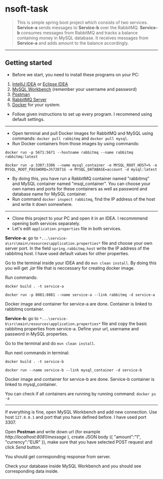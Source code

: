 # nsoft-task
>This is simple spring boot project which consists of two services. **Service-a** sends messages to **Service-b** over the RabbitMQ. 
**Service-b** consumes messages from RabbitMQ and tracks a balance containing money in MySQL database. 
It receives messages from **Service-a** and adds amount to the balance accordingly.
----
## Getting started
- Before we start, you need to install these programs on your PC:
1. [IntelliJ IDEA](https://www.jetbrains.com/idea/download/) or [Eclipse IDEA](https://www.eclipse.org/downloads/)
2. [MySQL Workbench](https://dev.mysql.com/downloads/workbench/) (remember your username and password)
3. [Postman](https://www.getpostman.com/downloads/)
4. [RabbitMQ Server](https://www.rabbitmq.com/download.html)
5. [Docker](https://www.docker.com/get-started) for your system.
- Follow given instructions to set up every program. I recommend using default settings.
----
- Open terminal and pull Docker images for RabbitMQ and MySQL using commands:
    `docker pull rabbitmq` and `docker pull mysql`. 
- Run Docker containers from those images by using commands:
```
docker run -p 5671:5671 --hostname rabbitmq --name rabbitmq rabbitmq:latest

docker run -p 3307:3306 --name mysql_container -e MYSQL_ROOT_HOST=% -e MYSQL_ROOT_PASSWORD=Jh72071G -e MYSQL_DATABASE=account -d mysql:latest
```

- By doing this, you have run a RabbitMQ container named "rabbitmq" and MySQL container named "msql_container". You can choose your own names and ports for these containers as well as password and database name for MySQL container.
- Run command `docker inspect rabbitmq`, find the IP address of the host and write it down somewhere.
----
- Clone this project to your PC and open it in an IDEA. I recommmend opening both services separately.
- Let's edit `application.properties` file in both services.

**Service-a:** go to `*...\service-a\src\main\resources\application.properties*` file and choose your own server port. In the field `spring.rabbitmq.host` write the IP address of the rabbitmq host. I have used default values for other properties.

Go to the terminal inside your IDEA and do `mvn clean install`. By doing this you will get *.jar* file that is neccessary for creating docker image.

Run commands:
```
docker build . -t service-a

docker run -p 8081:8081 --name service-a --link rabbitmq -d service-a
```
Docker image and container for service-a are done. Container is linked to rabbitmq container.

**Service-b:** go to `*...\service-b\src\main\resources\application.properties*` file and copy the basic rabbitmq properties from service-a. Define your url, username and password in MySQL properties.

Go to the terminal and do `mvn clean install`.

Run next commands in terminal:
```
docker build . -t service-b

docker run --name service-b --link mysql_container -d service-b
```
Docker image and container for service-b are done. Service-b container is linked to mysql_container.

You can check if all containers are running by running command:
`docker ps -a`

----

If everything is fine, open MySQL Workbench and add new connection. Use host `127.0.0.1` and port that you have defined before. I have used port 3307.

Open **Postman** and write down url (for example *http://localhost:8081/message* ), create JSON body ({
"amount":"1",
"currency":"EUR"
}), make sure that you have selected POST request and click *Send* button.

You should get corresponding response from server.

Check your database inside MySQL Workbench and you should see corresponding data inside.
